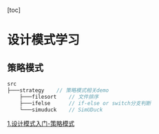 [toc]

# 设计模式学习
## 策略模式

```java
src
├───strategy	// 策略模式相关demo
    ├───filesort	// 文件排序
    ├───ifelse		// if-else or switch分支判断
    └───simuduck	// SimUDuck 
```

[1.设计模式入门-策略模式](https://github.com/neilz753/DesignPatterns/blob/master/src/strategy/1.设计模式入门-策略模式.md)

